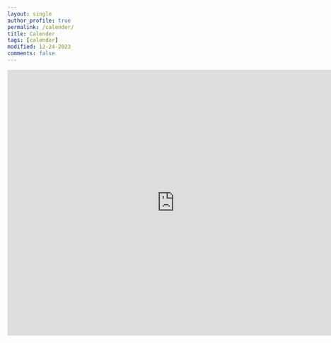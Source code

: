 ```yaml
---
layout: single
author_profile: true
permalink: /calender/
title: Calender
tags: [calender]
modified: 12-24-2023
comments: false
---
```


<iframe src="https://calendar.google.com/calendar/embed?src=mohi.sa3831%40gmail.com&ctz=Asia%2FTehran" style="border-width:0" width="150%" height="600" frameborder="0" scrolling="no"></iframe>
